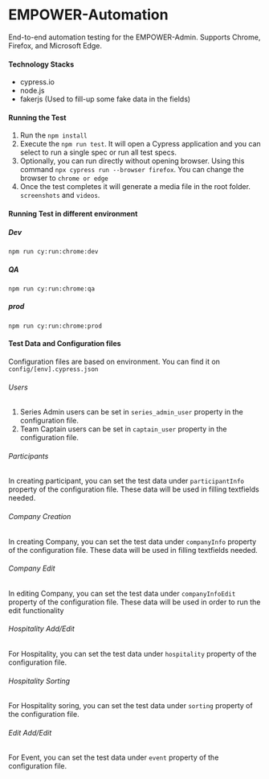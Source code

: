 # EMPOWER-Automation

End-to-end automation testing for the EMPOWER-Admin. Supports Chrome, Firefox, and Microsoft Edge.

#### Technology Stacks

- cypress.io
- node.js
- fakerjs (Used to fill-up some fake data in the fields)

#### Running the Test

1. Run the `npm install`
2. Execute the `npm run test`. It will open a Cypress application and you can select to run a single spec or run all test specs.
3. Optionally, you can run directly without opening browser. Using this command `npx cypress run --browser firefox`. You can change the browser to `chrome or edge`
4. Once the test completes it will generate a media file in the root folder. `screenshots` and `videos`.

#### Running Test in different environment

##### Dev

`npm run cy:run:chrome:dev`

##### QA

`npm run cy:run:chrome:qa`

##### prod

`npm run cy:run:chrome:prod`

#### Test Data and Configuration files

Configuration files are based on environment. You can find it on `config/[env].cypress.json`

###### Users

1. Series Admin users can be set in `series_admin_user` property in the configuration file.
2. Team Captain users can be set in `captain_user` property in the configuration file.

###### Participants

In creating participant, you can set the test data under `participantInfo` property of the configuration file. These data will be used in filling textfields needed.

###### Company Creation

In creating Company, you can set the test data under `companyInfo` property of the configuration file. These data will be used in filling textfields needed.

###### Company Edit

In editing Company, you can set the test data under `companyInfoEdit` property of the configuration file. These data will be used in order to run the edit functionality

###### Hospitality Add/Edit

For Hospitality, you can set the test data under `hospitality` property of the configuration file.

###### Hospitality Sorting

For Hospitality soring, you can set the test data under `sorting` property of the configuration file.

###### Edit Add/Edit

For Event, you can set the test data under `event` property of the configuration file.
